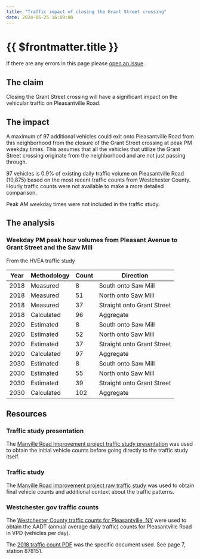 ```yaml
---
title: "Traffic impact of closing the Grant Street crossing"
date: 2024-06-25 16:09:00
---
```


# {{ $frontmatter.title }}

If there are any errors in this page please [open an issue](https://github.com/timmattison/pleasantville-ny-cc/issues).

## The claim

Closing the Grant Street crossing will have a significant impact on the vehicular traffic on Pleasantville Road.

## The impact

A maximum of 97 additional vehicles could exit onto Pleasantville Road from this neighborhood from the closure of the
Grant Street crossing at peak PM weekday times. This assumes that all the vehicles that utilize the Grant Street
crossing originate from the neighborhood and are not just passing through.

97 vehicles is 0.9% of existing daily traffic volume on Pleasantville Road (10,875) based on the most recent traffic counts
from Westchester County. Hourly traffic counts were not available to make a more detailed comparison.

Peak AM weekday times were not included in the traffic study.

## The analysis

### Weekday PM peak hour volumes from Pleasant Avenue to Grant Street and the Saw Mill

From the HVEA traffic study

| Year | Methodology | Count | Direction                  
|------|-------------|-------|----------------------------
| 2018 | Measured    | 8     | South onto Saw Mill        |
| 2018 | Measured    | 51    | North onto Saw Mill        |
| 2018 | Measured    | 37    | Straight onto Grant Street |
| 2018 | Calculated  | 96    | Aggregate                  |
| 2020 | Estimated   | 8     | South onto Saw Mill        |
| 2020 | Estimated   | 52    | North onto Saw Mill        |
| 2020 | Estimated   | 37    | Straight onto Grant Street |
| 2020 | Calculated  | 97    | Aggregate                  |
| 2030 | Estimated   | 8     | South onto Saw Mill        |
| 2030 | Estimated   | 55    | North onto Saw Mill        |
| 2030 | Estimated   | 39    | Straight onto Grant Street |
| 2030 | Calculated  | 102   | Aggregate                  |

## Resources

### Traffic study presentation

The [Manville Road Improvement project traffic study presentation](https://www.pleasantville-ny.gov/sites/g/files/vyhlif1076/f/uploads/manville_road_improvement_-_traffic_study_-_presentation.pdf)
was used to obtain the initial vehicle counts before going directly to the traffic study itself.

### Traffic study

The [Manville Road Improvement project raw traffic study](https://www.pleasantville-ny.gov/sites/g/files/vyhlif1076/f/uploads/proposed_manville_road_corridor_improvements_-traffic_study_final.pdf)
was used to obtain final vehicle counts and additional context about the traffic patterns.

### Westchester.gov traffic counts

The [Westchester County traffic counts for Pleasantville, NY](https://publicworks.westchestergov.com/pleasantville) were
used to obtain the AADT (annual average daily traffic) counts for Pleasantville Road in VPD (vehicles per day).

The [2018 traffic count PDF](https://publicworks.westchestergov.com/images/stories/pdfs/TrafficCounts/countdata2018update.pdf)
was the specific document used. See page 7, station 878151.
